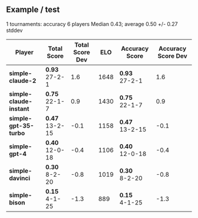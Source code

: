 
## Example / test
1 tournaments: accuracy
6 players
Median 0.43; average 0.50 +/- 0.27 stddev

| Player | Total Score | Total Score Dev | ELO | Accuracy Score | Accuracy Score Dev |
|---|---|---|---|---|---|
**simple-claude-2**|**0.93**<br/>27-2-1|1.6|1648|**0.93**<br/>27-2-1|1.6|
**simple-claude-instant**|**0.75**<br/>22-1-7|0.9|1430|**0.75**<br/>22-1-7|0.9|
**simple-gpt-35-turbo**|**0.47**<br/>13-2-15|-0.1|1158|**0.47**<br/>13-2-15|-0.1|
**simple-gpt-4**|**0.40**<br/>12-0-18|-0.4|1106|**0.40**<br/>12-0-18|-0.4|
**simple-davinci**|**0.30**<br/>8-2-20|-0.8|1019|**0.30**<br/>8-2-20|-0.8|
**simple-bison**|**0.15**<br/>4-1-25|-1.3|889|**0.15**<br/>4-1-25|-1.3|
